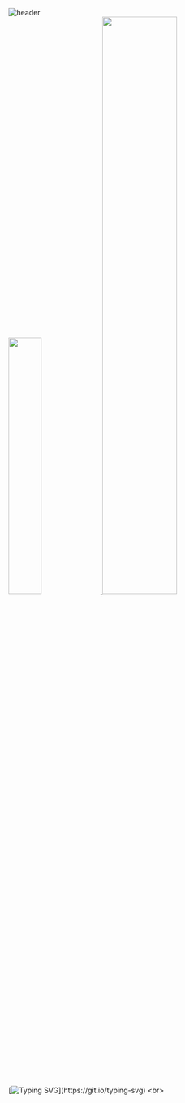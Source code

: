 ![header](https://capsule-render.vercel.app/api?type=waving&color=FFB6C1&height=140&section=header&text=YUJIN'S_GITHUB&fontColor=000000&fontSize=30&animation=fadeIn&fontAlignY=35)<br>
<a href="https://github.com/anuraghazra/github-readme-stats">
    <img src="https://github-readme-stats.vercel.app/api/top-langs/?username=yujin4sth00&layout=donut&show_icons=true&theme=material-palenight&hide_border=true&bg_color=FFF0F5&icon_color=483D8B&text_color=696969&title_color=000000&count_private=true&exclude_repo=Face-Transfer-Application" width=36% />
    <a href="https://github.com/anuraghazra/github-readme-stats">
  <img src="https://github-readme-stats.vercel.app/api?username=yujin4sth00&show_icons=true&theme=material-palenight&hide_border=true&bg_color=FFF0F5&icon_color=483D8B&text_color=696969&title_color=000000&count_private=true" width=54% />
</a>    
[![Typing SVG](https://readme-typing-svg.demolab.com?font=Archivo&weight=600&size=17&pause=1000&color=4D404FD6&random=false&width=435&lines=Notion%EA%B3%BC+%EA%B0%99%EC%9D%B4+%EA%B4%80%EB%A6%AC%ED%95%A9%EB%8B%88%EB%8B%A4.)](https://git.io/typing-svg) <br>


<!-- <img src="https://github.com/yujin4sth00/yujin4sth00/blob/output/github-snake-dark.svg" width="100%"> -->

